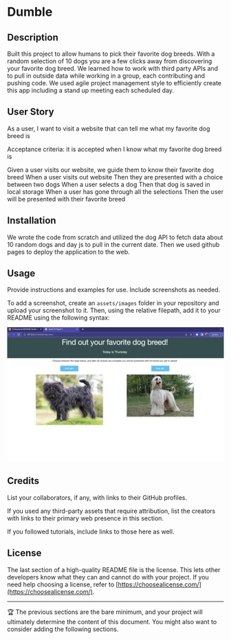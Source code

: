 # Dumble

## Description
Built this project to allow humans to pick their favorite dog breeds.
With a random selection of 10 dogs you are a few clicks away from discovering your favorite dog breed.
We learned how to work with third party APIs and to pull in outside data while working in a group, each contributing and pushing code.
We used agile project management style to efficiently create this app including a stand up meeting each scheduled day.

## User Story

As a user, I want to visit a website that can tell me what my favorite dog breed is

Acceptance criteria: it is accepted when I know what my favorite dog breed is

Given a user visits our website, we guide them to know their favorite dog breed
When a user visits out website
Then they are presented with a choice between two dogs
When a user selects a dog
Then that dog is saved in local storage
When a user has gone through all the selections
Then the user will be presented with their favorite breed


## Installation

We wrote the code from scratch and utilized the dog API to fetch data about 10 random dogs and day js to pull in the current date.  Then we used github pages to deploy the application to the web.

## Usage

Provide instructions and examples for use. Include screenshots as needed.

To add a screenshot, create an `assets/images` folder in your repository and upload your screenshot to it. Then, using the relative filepath, add it to your README using the following syntax:

    
![screenshot of application](/assets/Screenshot%202023-07-27%20at%206.54.56%20PM.png)


## Credits

List your collaborators, if any, with links to their GitHub profiles.

If you used any third-party assets that require attribution, list the creators with links to their primary web presence in this section.

If you followed tutorials, include links to those here as well.

## License

The last section of a high-quality README file is the license. This lets other developers know what they can and cannot do with your project. If you need help choosing a license, refer to [https://choosealicense.com/](https://choosealicense.com/).

---

🏆 The previous sections are the bare minimum, and your project will ultimately determine the content of this document. You might also want to consider adding the following sections.
